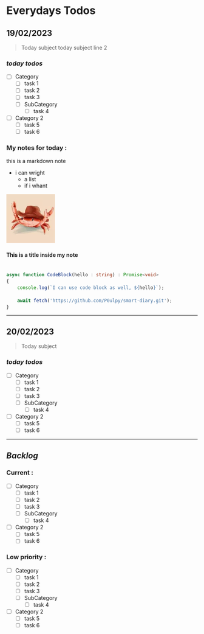 # Everydays Todos

## 19/02/2023
> Today subject
> today subject line 2

### *today todos*
- [ ] Category
    - [ ] task 1
    - [ ] task 2
    - [ ] task 3
    - [ ] SubCategory
        - [ ] task 4
- [ ] Category 2
    - [ ] task 5
    - [ ] task 6

### My notes for today :

this is a markdown note

- i can wright
    - a list 
    - if i whant

![Or use an image](img/my-image.png)

#### This is a title inside my note

```ts

async function CodeBlock(hello : string) : Promise<void>
{
    console.log(`I can use code block as well, ${hello}`);
    
    await fetch('https://github.com/P0ulpy/smart-diary.git');
}

```

---

## 20/02/2023
> Today subject

### *today todos*
- [ ] Category
    - [ ] task 1
    - [ ] task 2
    - [ ] task 3
    - [ ] SubCategory
        - [ ] task 4
- [ ] Category 2
    - [ ] task 5
    - [ ] task 6

---

## *Backlog*

### Current :

- [ ] Category
    - [ ] task 1
    - [ ] task 2
    - [ ] task 3
    - [ ] SubCategory
        - [ ] task 4
- [ ] Category 2
    - [ ] task 5
    - [ ] task 6

### Low priority :

- [ ] Category
    - [ ] task 1
    - [ ] task 2
    - [ ] task 3
    - [ ] SubCategory
        - [ ] task 4
- [ ] Category 2
    - [ ] task 5
    - [ ] task 6

<!--

---

## xx/xx/20xx [Template]
> Today's Topic

Some Text

### *today todos*
- [ ] ...

### *Timey wimey stuffs* :
- ...

### Category :
yep this a category

-->